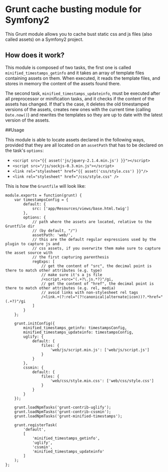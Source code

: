 # Grunt cache busting module for Symfony2

This Grunt module allows you to cache bust static css and js files (also called assets) on a
Symfony2 project.

## How does it work?

This module is composed of two tasks, the first one is called `minified_timestamps_getinfo` and it
takes an array of template files containing assets on them. When executed, it reads the template
files, and stores in memory the content of the assets found there.

The second task, `minified_timestamps_updateinfo`, must be executed after all preprocessor or
minification tasks, and it checks if the content of the assets has changed. If that's the case,
it deletes the old timestamped versions of the assets, creates new ones with the current time
(calling `Date.now()`) and rewrites the templates so they are up to date with the latest version
of the assets.

##Usage

This module is able to locate assets declared in the following ways, provided that they are all
located on an `assetPath` that has to be declared on the task's `options`:

* `<script src="{{ asset('js/jquery-2.1.4.min.js') }}"></script>`
* `<script src="/js/sockjs-0.3.min.js"></script>`
* `<link rel="stylesheet" href="{{ asset('css/style.css') }}"/>`
* `<link rel="stylesheet" href="/css/style.css" />`

This is how the `Gruntfile` will look like:

    module.exports = function(grunt) {
        var timestampsConfig = {
            default: {
                src: ['app/Resources/views/base.html.twig']
            },
            options: {
                // path where the assets are located, relative to the Gruntfile dir
                // (by default, "/")
                assetPath: 'web/',
                // this are the default regular expressions used by the plugin to capture js and
                // css assets, if you overwrite them make sure to capture the asset source with
                // the first capturing parenthesis
                regExps: [
                    // get the content of "src", the decimal point is there to match other attributes (e.g. type)
                    // make sure it's a js file
                    /<script.+src="(.+?\.js.*?)"/gi,
                    // get the content of "href", the decimal point is there to match other attributes (e.g. rel, media)
                    // avoid links with non-stylesheet rel tags
                    /<link.+(?:rel="(?!canonical|alternate|icon))?.*href="(.+?)"/gi
                ]
            }
        };

        grunt.initConfig({
            minified_timestamps_getinfo: timestampsConfig,
            minified_timestamps_updateinfo: timestampsConfig,
            uglify: {
                default: {
                    files: {
                        'web/js/script.min.js': ['web/js/script.js']
                    }
                }
            },
            cssmin: {
                default: {
                    files: {
                        'web/css/style.min.css': ['web/css/style.css']
                    }
                }
            }
        });

        grunt.loadNpmTasks('grunt-contrib-uglify');
        grunt.loadNpmTasks('grunt-contrib-cssmin');
        grunt.loadNpmTasks('grunt-minified-timestamps');

        grunt.registerTask(
            'default',
            [
                'minified_timestamps_getinfo',
                'uglify',
                'cssmin',
                'minified_timestamps_updateinfo'
            ]
        );
    };